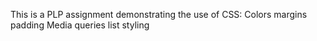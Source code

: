 This is a PLP assignment demonstrating the use of CSS:
Colors
margins
padding
Media queries
list styling

